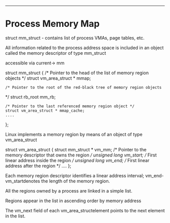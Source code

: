 




-----


Process Memory Map
=====================

struct mm_struct - contains list of process VMAs, page tables, etc.

All information related to the process address space is included in an object called the memory descriptor of type mm_struct

accessible via current-> mm


struct mm_struct {
	/* Pointer to the head of the list of memory region objects */
	struct vm_area_struct * mmap;
	
	/* Pointer to the root of the red-black tree of memory region objects
 */
	struct rb_root mm_rb;
	
	/* Pointer to the last referenced memory region object */
	struct vm_area_struct * mmap_cache;
	....
};

Linux implements a memory region by means of an object of type vm_area_struct

struct vm_area_struct {
	struct mm_struct * vm_mm;   /* Pointer to the memory descriptor that owns the region */
	unsigned long vm_start;   /* First linear address inside the region */
	unsigned long vm_end;   /* First linear address after the region */
	....
};

Each memory region descriptor identifies a linear address interval; vm_end-vm_startdenotes the length of the memory region. 

All the regions owned by a process are linked in a simple list. 

Regions appear in the list in ascending order by memory address

The vm_next field of each vm_area_structelement points to the next element in the list.



